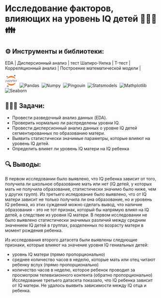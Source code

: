 # Исследование факторов, влияющих на уровень IQ детей 👶🏻🧸 👪
## ⚙️ Инструменты и библиотеки:
EDA | Дисперсионный анализ | тест Шапиро-Уилка | T-тест | Корреляционный анализ | Построение математической модели |

<div>
  <img src="https://github.com/devicons/devicon/blob/master/icons/jupyter/jupyter-original-wordmark.svg" title="Jupyter" alt="Jupyter" width="40" height="40"/>&nbsp;
  <img src="https://pandas.pydata.org/static/img/pandas_white.svg" title="Pandas" alt="Pandas" height="40"/>&nbsp;
  <img src="https://camo.githubusercontent.com/6631ab3e404c95feff2366126736bf6b3759e4be11357ea07405a3527b9a3138/68747470733a2f2f696d672e736869656c64732e696f2f62616467652f6e756d70792d2532333031333234332e7376673f7374796c653d666f722d7468652d6261646765266c6f676f3d6e756d7079266c6f676f436f6c6f723d7768697465" title="Numpy" alt="Numpy" height="30"/>&nbsp;
  <img src="https://pingouin-stats.org/build/html/_images/logo_pingouin.png" title="Pingouin" alt="Pingouin" height="30"/>&nbsp;
  <img src="https://avatars.mds.yandex.net/i?id=ed4bb20472a95e34f0ee6dc8de3069ccf373f67d-8497452-images-thumbs&n=13" title="Statsmodels" alt="Statsmodels" height="30"/>&nbsp;
  <img src="https://camo.githubusercontent.com/9e175adcb5e76a230ffd53ed1e78034277d31171b77358865b2be148d0b523d3/68747470733a2f2f696d672e736869656c64732e696f2f62616467652f4d6174706c6f746c69622d2532336666666666662e7376673f7374796c653d666f722d7468652d6261646765266c6f676f3d4d6174706c6f746c6962266c6f676f436f6c6f723d626c61636b" title="Mathplotlib" alt="Mathplotlib" height="30"/>&nbsp;
  <img src="https://avatars.mds.yandex.net/i?id=3b1d13a52ed933827565a138d9a0f7b8cc7df932-12490006-images-thumbs&n=13" title="Seaborn" alt="Seaborn" height="30"/>&nbsp;
</div>

## 👩🏻‍💻 Задачи:
- Провести разведочный анализ данных (EDA).
- Проверить нормально ли распределены уровни IQ.
- Провести дисперсионный анализ данных о уровне IQ детей сегментированных по образованию матери.
- Выявить статистически значимые параметры, которые влияют на уровень IQ детей.
- Определить влияет ли уровень IQ матери на IQ ребенка

## 🔍 Выводы:
В первом исследовании было выявлено, что IQ ребенка зависит от того, получила ли школьное образование мать или нет (IQ детей, у которых мать не получила образование, статистически значимо было ниже, чем у других групп). Из третьего иследование было выявлено, что от IQ матери зависит не только получила ли она образование, но и уровень IQ ребенка, из этих суждений можно сделать вывод, что наличие образования - это не тот признак, который бы напрямую влиял на IQ детей, а следствие из уровня IQ матери. В первом исследовании не было выявлено статистически значимых различий между средним значением IQ детей в группах, разделенных по возрасту матери в момент рождения ребенка. 

Из исследования второго датасета были выявлены следующие признаки, которые влияют на значение уровня IQ гениальных детей:
- уровнь IQ матери (прямо пропорционально)
- среднее количество часов в неделю, которые мать или отец читают ребенку вслух (прямо пропорционально)
- количество часов в неделю, которое ребенок проводил за просмотром телевизионного контента (обратно пропорционально) Исследование третьего датасета показало, что IQ ребенка зависит от IQ матери.
Не удалось выявить зависимости между IQ отца и ребенка.
  

